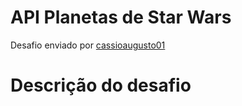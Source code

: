 # API Planetas de Star Wars
Desafio enviado por [cassioaugusto01](https://github.com/cassioaugusto01)

# Descrição do desafio
